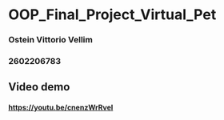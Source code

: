 # OOP_Final_Project_Virtual_Pet
### Ostein Vittorio Vellim
### 2602206783


## Video demo
#### https://youtu.be/cnenzWrRveI
